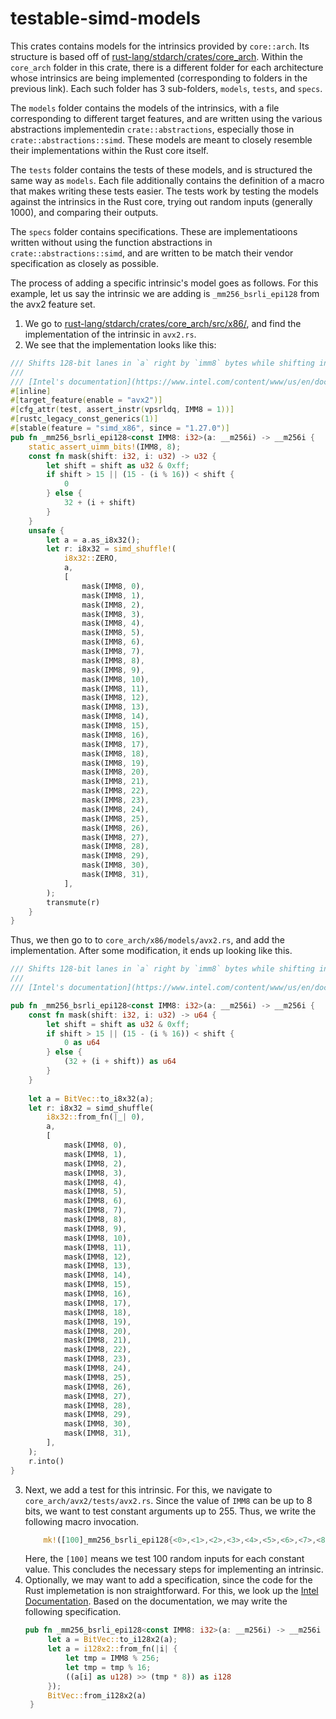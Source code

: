# testable-simd-models

This crates contains models for the intrinsics provided by `core::arch`. Its structure is based off of
[rust-lang/stdarch/crates/core_arch](https://github.com/rust-lang/stdarch/tree/master/crates/core_arch). Within the `core_arch` folder in this crate, there is a different
folder for each architecture whose intrinsics are being implemented (corresponding to folders in the previous link). Each such
folder has 3 sub-folders, `models`, `tests`, and `specs`. 

The `models` folder contains the models of the intrinsics, with a file corresponding to different target features, 
and are written using the various abstractions implementedin `crate::abstractions`, especially those 
in `crate::abstractions::simd`. These models are meant to closely resemble their implementations within
the Rust core itself.

The `tests` folder contains the tests of these models, and is structured the same way as `models`. Each file 
additionally contains the definition of a macro that makes writing these tests easier. The tests
work by testing the models against the intrinsics in the Rust core, trying out random inputs
(generally 1000), and comparing their outputs.

The `specs` folder contains specifications. These are implementatioons written without
using the function abstractions in `crate::abstractions::simd`, and are written to be
match their vendor specification as closely as possible.

The process of adding a specific intrinsic's model goes as follows. For this example,
let us say the intrinsic we are adding is `_mm256_bsrli_epi128` from the avx2 feature set.

1. We go to [rust-lang/stdarch/crates/core_arch/src/x86/](https://github.com/rust-lang/stdarch/tree/master/crates/core_arch/src/x86/), and find the implementation of the intrinsic in `avx2.rs`.
2. We see that the implementation looks like this:
``` rust
/// Shifts 128-bit lanes in `a` right by `imm8` bytes while shifting in zeros.
///
/// [Intel's documentation](https://www.intel.com/content/www/us/en/docs/intrinsics-guide/index.html#text=_mm256_bsrli_epi128)
#[inline]
#[target_feature(enable = "avx2")]
#[cfg_attr(test, assert_instr(vpsrldq, IMM8 = 1))]
#[rustc_legacy_const_generics(1)]
#[stable(feature = "simd_x86", since = "1.27.0")]
pub fn _mm256_bsrli_epi128<const IMM8: i32>(a: __m256i) -> __m256i {
    static_assert_uimm_bits!(IMM8, 8);
    const fn mask(shift: i32, i: u32) -> u32 {
        let shift = shift as u32 & 0xff;
        if shift > 15 || (15 - (i % 16)) < shift {
            0
        } else {
            32 + (i + shift)
        }
    }
    unsafe {
        let a = a.as_i8x32();
        let r: i8x32 = simd_shuffle!(
            i8x32::ZERO,
            a,
            [
                mask(IMM8, 0),
                mask(IMM8, 1),
                mask(IMM8, 2),
                mask(IMM8, 3),
                mask(IMM8, 4),
                mask(IMM8, 5),
                mask(IMM8, 6),
                mask(IMM8, 7),
                mask(IMM8, 8),
                mask(IMM8, 9),
                mask(IMM8, 10),
                mask(IMM8, 11),
                mask(IMM8, 12),
                mask(IMM8, 13),
                mask(IMM8, 14),
                mask(IMM8, 15),
                mask(IMM8, 16),
                mask(IMM8, 17),
                mask(IMM8, 18),
                mask(IMM8, 19),
                mask(IMM8, 20),
                mask(IMM8, 21),
                mask(IMM8, 22),
                mask(IMM8, 23),
                mask(IMM8, 24),
                mask(IMM8, 25),
                mask(IMM8, 26),
                mask(IMM8, 27),
                mask(IMM8, 28),
                mask(IMM8, 29),
                mask(IMM8, 30),
                mask(IMM8, 31),
            ],
        );
        transmute(r)
    }
}
  ```
Thus, we then go to to `core_arch/x86/models/avx2.rs`, and add the implementation. After some modification, it ends up looking like this.
``` rust
/// Shifts 128-bit lanes in `a` right by `imm8` bytes while shifting in zeros.
///
/// [Intel's documentation](https://www.intel.com/content/www/us/en/docs/intrinsics-guide/index.html#text=_mm256_bsrli_epi128)

pub fn _mm256_bsrli_epi128<const IMM8: i32>(a: __m256i) -> __m256i {
    const fn mask(shift: i32, i: u32) -> u64 {
        let shift = shift as u32 & 0xff;
        if shift > 15 || (15 - (i % 16)) < shift {
            0 as u64
        } else {
            (32 + (i + shift)) as u64
        }
    }
    
	let a = BitVec::to_i8x32(a);
	let r: i8x32 = simd_shuffle(
		i8x32::from_fn(|_| 0),
		a,
		[
			mask(IMM8, 0),
			mask(IMM8, 1),
			mask(IMM8, 2),
			mask(IMM8, 3),
			mask(IMM8, 4),
			mask(IMM8, 5),
			mask(IMM8, 6),
			mask(IMM8, 7),
			mask(IMM8, 8),
			mask(IMM8, 9),
			mask(IMM8, 10),
			mask(IMM8, 11),
			mask(IMM8, 12),
			mask(IMM8, 13),
			mask(IMM8, 14),
			mask(IMM8, 15),
			mask(IMM8, 16),
			mask(IMM8, 17),
			mask(IMM8, 18),
			mask(IMM8, 19),
			mask(IMM8, 20),
			mask(IMM8, 21),
			mask(IMM8, 22),
			mask(IMM8, 23),
			mask(IMM8, 24),
			mask(IMM8, 25),
			mask(IMM8, 26),
			mask(IMM8, 27),
			mask(IMM8, 28),
			mask(IMM8, 29),
			mask(IMM8, 30),
			mask(IMM8, 31),
		],
	);
	r.into()
}
  ```
  
3. Next, we add a test for this intrinsic. For this, we navigate to `core_arch/avx2/tests/avx2.rs`. Since the value of
   `IMM8` can be up to 8 bits, we want to test constant arguments up to 255. Thus, we write the following macro invocation.
   ```rust
	   mk!([100]_mm256_bsrli_epi128{<0>,<1>,<2>,<3>,<4>,<5>,<6>,<7>,<8>,<9>,<10>,<11>,<12>,<13>,<14>,<15>,<16>,<17>,<18>,<19>,<20>,<21>,<22>,<23>,<24>,<25>,<26>,<27>,<28>,<29>,<30>,<31>,<32>,<33>,<34>,<35>,<36>,<37>,<38>,<39>,<40>,<41>,<42>,<43>,<44>,<45>,<46>,<47>,<48>,<49>,<50>,<51>,<52>,<53>,<54>,<55>,<56>,<57>,<58>,<59>,<60>,<61>,<62>,<63>,<64>,<65>,<66>,<67>,<68>,<69>,<70>,<71>,<72>,<73>,<74>,<75>,<76>,<77>,<78>,<79>,<80>,<81>,<82>,<83>,<84>,<85>,<86>,<87>,<88>,<89>,<90>,<91>,<92>,<93>,<94>,<95>,<96>,<97>,<98>,<99>,<100>,<101>,<102>,<103>,<104>,<105>,<106>,<107>,<108>,<109>,<110>,<111>,<112>,<113>,<114>,<115>,<116>,<117>,<118>,<119>,<120>,<121>,<122>,<123>,<124>,<125>,<126>,<127>,<128>,<129>,<130>,<131>,<132>,<133>,<134>,<135>,<136>,<137>,<138>,<139>,<140>,<141>,<142>,<143>,<144>,<145>,<146>,<147>,<148>,<149>,<150>,<151>,<152>,<153>,<154>,<155>,<156>,<157>,<158>,<159>,<160>,<161>,<162>,<163>,<164>,<165>,<166>,<167>,<168>,<169>,<170>,<171>,<172>,<173>,<174>,<175>,<176>,<177>,<178>,<179>,<180>,<181>,<182>,<183>,<184>,<185>,<186>,<187>,<188>,<189>,<190>,<191>,<192>,<193>,<194>,<195>,<196>,<197>,<198>,<199>,<200>,<201>,<202>,<203>,<204>,<205>,<206>,<207>,<208>,<209>,<210>,<211>,<212>,<213>,<214>,<215>,<216>,<217>,<218>,<219>,<220>,<221>,<222>,<223>,<224>,<225>,<226>,<227>,<228>,<229>,<230>,<231>,<232>,<233>,<234>,<235>,<236>,<237>,<238>,<239>,<240>,<241>,<242>,<243>,<244>,<245>,<246>,<247>,<248>,<249>,<250>,<251>,<252>,<253>,<254>,<255>}(a: BitVec));
   ```
   Here, the `[100]` means we test 100 random inputs for each constant value. This concludes the necessary steps for implementing an intrinsic.
4. Optionally, we may want to add a specification, since the code for the Rust implemetation is non straightforward. For this, we look up the [Intel Documentation](https://www.intel.com/content/www/us/en/docs/intrinsics-guide/index.html#text=_mm256_bsrli_epi128).
   Based on the documentation, we may write the following specification.
   ```rust
   pub fn _mm256_bsrli_epi128<const IMM8: i32>(a: __m256i) -> __m256i {
		let a = BitVec::to_i128x2(a);
		let a = i128x2::from_fn(|i| {
			let tmp = IMM8 % 256;
			let tmp = tmp % 16;
			((a[i] as u128) >> (tmp * 8)) as i128
		});
		BitVec::from_i128x2(a)
	}
   ```
   


